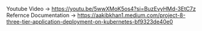 Youtube Video -> https://youtu.be/5wwXMoK5os4?si=BuzEvyHMd-3EtC7z
Refernce Documentation -> https://aakibkhan1.medium.com/project-8-three-tier-application-deployment-on-kubernetes-bf9323de40e0
